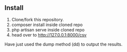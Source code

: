 
## Install

1. Clone/fork this repository. 
2. composer install inside cloned repo
3. php artisan serve inside cloned repo
4. head over to http://127.0.0.1:8000/csv 

Have just used the dump method (dd) to output the results.